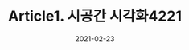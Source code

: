 ---
title:  "Article1. 시공간 시각화4221"

categories:
  - 빅데이터 분석 기사
tags: 
  - Part4. 빅데이터 결과 해석
  - Chapter2. 분석 결과 해석 및 활용
  - Section2. 분석 결과 시각화
  - Article1. 시공간 시각화

toc: true
toc_sticky: true
 
date: 2021-02-23
last_modified_at: 2021-02-25
---